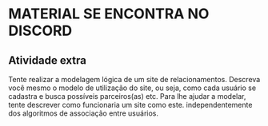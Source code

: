# MATERIAL SE ENCONTRA NO DISCORD

## Atividade extra

Tente realizar a modelagem lógica de um site de relacionamentos. Descreva você mesmo o modelo de utilização do site, ou seja, como cada usuário se cadastra e busca possíveis parceiros(as) etc. Para lhe ajudar a modelar, tente descrever como funcionaria um site como este. independentemente dos algoritmos de associação entre usuários.